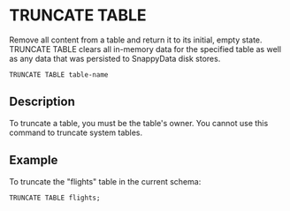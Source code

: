 # TRUNCATE TABLE

Remove all content from a table and return it to its initial, empty state. TRUNCATE TABLE clears all in-memory data for the specified table as well as any data that was persisted to SnappyData disk stores. 

```no-highlight
TRUNCATE TABLE table-name
```

## Description

To truncate a table, you must be the table's owner. You cannot use this command to truncate system tables.

## Example

To truncate the "flights" table in the current schema:

```no-highlight
TRUNCATE TABLE flights;
```


